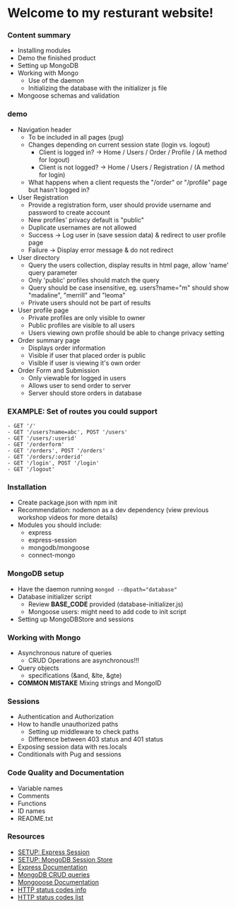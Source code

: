 # Welcome to my resturant website! 

### Content summary
- Installing modules
- Demo the finished product
- Setting up MongoDB
- Working with Mongo
    - Use of the daemon
    - Initializing the database with the initializer js file
- Mongoose schemas and validation

### demo
- Navigation header
    - To be included in all pages (pug)
    - Changes depending on current session state (login vs. logout)
        - Client is logged in?  -> Home / Users / Order / Profile / (A method for logout)
        - Client is not logged? -> Home / Users / Registration / (A method for login)
    - What happens when a client requests the "/order" or "/profile" page but hasn't logged in?
- User Registration
    - Provide a registration form, user should provide username and password to create account
    - New profiles' privacy default is "public"
    - Duplicate usernames are not allowed
    - Success -> Log user in (save session data) & redirect to user profile page
    - Failure -> Display error message & do not redirect
- User directory
    - Query the users collection, display results in html page, allow 'name' query parameter
    - Only 'public' profiles should match the query
    - Query should be case insensitive, eg. users?name="m" should show "madaline", "merrill" and "leoma"
    - Private users should not be part of results
- User profile page
    - Private profiles are only visible to owner
    - Public profiles are visible to all users
    - Users viewing own profile should be able to change privacy setting
- Order summary page
    - Displays order information
    - Visible if user that placed order is public
    - Visible if user is viewing it's own order
- Order Form and Submission
    - Only viewable for logged in users
    - Allows user to send order to server
    - Server should store orders in database

### EXAMPLE: Set of routes you could support
    - GET '/'
    - GET '/users?name=abc', POST '/users'
    - GET '/users/:userid'
    - GET '/orderform'
    - GET '/orders', POST '/orders'
    - GET '/orders/:orderid'
    - GET '/login', POST '/login'
    - GET '/logout'

### Installation
- Create package.json with npm init
- Recommendation: nodemon as a dev dependency (view previous workshop videos for more details)
- Modules you should include:
    - express
    - express-session
    - mongodb/mongoose
    - connect-mongo

### MongoDB setup
- Have the daemon running `mongod --dbpath="database"`
- Database initializer script
    - Review **BASE_CODE** provided (database-initializer.js)
    - Mongoose users: might need to add code to init script
- Setting up MongoDBStore and sessions

### Working with Mongo
- Asynchronous nature of queries
    - CRUD Operations are asynchronous!!!
- Query objects
    - specifications (&and, &lte, &gte)
- **COMMON MISTAKE** Mixing strings and MongoID

### Sessions
- Authentication and Authorization
- How to handle unauthorized paths
    - Setting up middleware to check paths
    - Difference between 403 status and 401 status
- Exposing session data with res.locals
- Conditionals with Pug and sessions

### Code Quality and Documentation
- Variable names
- Comments
- Functions
- ID names 
- README.txt

### Resources
- [SETUP: Express Session](https://expressjs.com/en/resources/middleware/session.html)
- [SETUP: MongoDB Session Store](https://www.npmjs.com/package/connect-mongo#connection-to-mongodb)
- [Express Documentation](https://expressjs.com/)
- [MongoDB CRUD queries](https://docs.mongodb.com/manual/tutorial/query-documents/)
- [Mongooose Documentation](https://mongoosejs.com/docs/guides.html)
- [HTTP status codes info](https://developer.mozilla.org/en-US/docs/Web/HTTP/Status)
- [HTTP status codes list](https://www.restapitutorial.com/httpstatuscodes.html)
